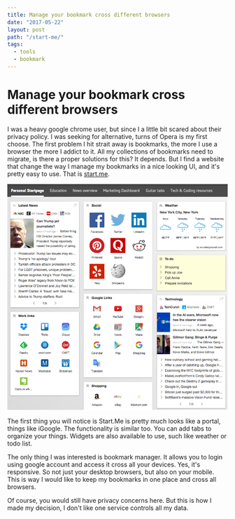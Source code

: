 ```yaml
---
title: Manage your bookmark cross different browsers
date: "2017-05-22"
layout: post
path: "/start-me/"
tags:
  - tools
  - bookmark
---
```


# Manage your bookmark cross different browsers

I was a heavy google chrome user, but since I a little bit scared about their privacy policy. I was seeking for alternative, turns of Opera is my first choose. The first problem I hit strait away is bookmarks, the more I use a browser the more I addict to it. All my collections of bookmarks need to migrate, is there a proper solutions for this? It depends. But I find a website that change the way I manage my bookmarks in a nice looking UI, and it's pretty easy to use. That is [start.me](https://start.me).

![Start me screen shot](./start-me.png)

The first thing you will notice is Start.Me is pretty much looks like a portal, things like iGoogle. The functionality is similar too. You can add tabs to organize your things. Widgets are also available to use, such like weather or todo list.

The only thing I was interested is bookmark manager. It allows you to login using google account and access it cross all your devices. Yes, it's responsive. So not just your desktop browsers, but also on your mobile. This is way I would like to keep my bookmarks in one place and cross all browsers.

Of course, you would still have privacy concerns here. But this is how I made my decision, I don't like one service controls all my data.
